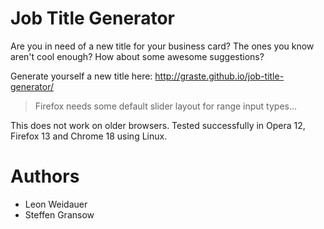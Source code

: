# Job Title Generator

Are you in need of a new title for your business card? The ones you know
aren't cool enough? How about some awesome suggestions?

Generate yourself a new title here: http://graste.github.io/job-title-generator/

> Firefox needs some default slider layout for range input types...

This does not work on older browsers. Tested successfully in Opera 12, Firefox 13 and Chrome 18 using Linux.

# Authors

* Leon Weidauer
* Steffen Gransow

